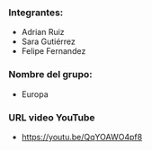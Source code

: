 ### Integrantes:
- Adrian Ruiz
- Sara Gutiérrez
- Felipe Fernandez

### Nombre del grupo:
- Europa

### URL video YouTube
- https://youtu.be/QqYOAWO4pf8
